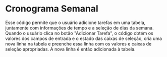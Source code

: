 # Cronograma Semanal

 Esse código permite que o usuário adicione tarefas em uma tabela, juntamente com informações de tempo e a seleção de dias da semana. Quando o usuário clica no botão "Adicionar Tarefa", o código obtém os valores dos campos de entrada e o estado das caixas de seleção, cria uma nova linha na tabela e preenche essa linha com os valores e caixas de seleção apropriadas. A nova linha é então adicionada à tabela.
